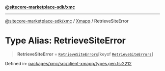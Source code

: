 [**@sitecore-marketplace-sdk/xmc**](../../../../README.md)

***

[@sitecore-marketplace-sdk/xmc](../../../../README.md) / [Xmapp](../README.md) / RetrieveSiteError

# Type Alias: RetrieveSiteError

> **RetrieveSiteError** = [`RetrieveSiteErrors`](RetrieveSiteErrors.md)\[keyof [`RetrieveSiteErrors`](RetrieveSiteErrors.md)\]

Defined in: [packages/xmc/src/client-xmapp/types.gen.ts:2212](https://github.com/Sitecore/marketplace-sdk/blob/893df143248e67d8c66e942a96045542130259a0/packages/xmc/src/client-xmapp/types.gen.ts#L2212)
